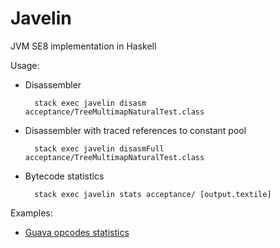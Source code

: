 Javelin
=======
JVM SE8 implementation in Haskell

Usage:
* Disassembler

        stack exec javelin disasm acceptance/TreeMultimapNaturalTest.class

* Disassembler with traced references to constant pool

        stack exec javelin disasmFull acceptance/TreeMultimapNaturalTest.class

* Bytecode statistics

        stack exec javelin stats acceptance/ [output.textile]
 Examples:
 * [Guava opcodes statistics](https://gist.github.com/antonlogvinenko/a9d8f813b4ceb4eebf1ebec598882f2a)